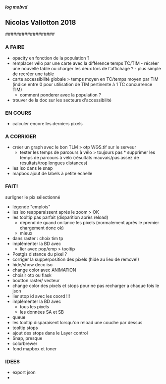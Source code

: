 ##### log mobvd
## Nicolas Vallotton 2018
##################
### A FAIRE


* opacity en fonction de la population ?
* remplacer vélo par une carte avec la différence temps TC/TIM
		- récréer une nouvelle table ou charger les deux lors de l'affichage ?
		- plus simple de recréer une table
* carte accessibilité globale > temps moyen en TC/temps moyen par TIM (indice entre 0 pour utilisation de TIM pertinente à 1 TC concurrence TIM)
	- comment ponderer avec la population ?
* trouver de la doc sur les secteurs d'accessibilité


### EN COURS

* calculer encore les derniers pixels

### A CORRIGER

* créer un graph avec le bon TLM > otp WGS.tif sur le serveur
	- tester les temps de parcours à vélo > toujours pas
				* supprimer les temps de parcours à vélo (résultats mauvais/pas assez de résultats/trop longues distances)
* les iso dans le snap
* mapbox ajout de labels à petite échelle

### FAIT!

surligner le pix sélectionné
* légende "emplois"
* les iso reapparaissent après le zoom > OK
* les tooltip pas parfait (disparition après reload)
  - dépend de quand  on lance les pixels (normalement après le premier chargement donc ok)
  - mieux
* dans raster : choix tim tp
* implémenter la BD avec
  * lier avec pop/emp > tooltip
* Postgis distance du pixel ?
* corriger la supperposition des pixels (hide au lieu de remove!)
* hide/show deco iso
* change color avec ANIMATION
* choisir otp ou flask
* boutton raster/ vecteur
* change color des pixels et stops pour ne pas recharger a chaque fois le json
* lier stop id avec les coord !!!
* implémenter la BD avec
  * tous les pixels
  * les données SA et SB
* queue
* les tooltip disparaisent lorsqu'on reload une couche par dessus
* tooltip stops
* ajout des stops dans le Layer control
* Snap, presque
* colorbrewer
* fond mapbox et toner


### IDEES

* export json
*
